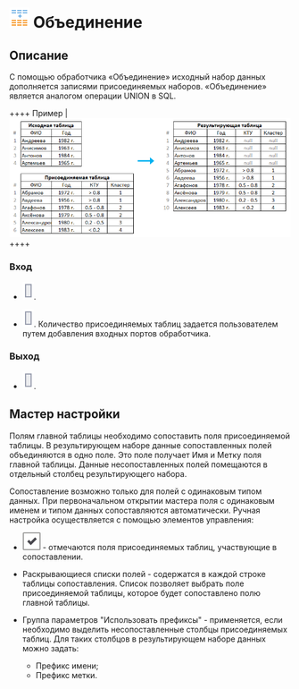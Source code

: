 # ![](../../media/app/icons/component-18/component-default-23.svg) Объединение

## Описание

С помощью обработчика «Объединение» исходный набор данных дополняется записями присоединяемых наборов. «Объединение» является аналогом операции UNION в SQL.

++++ Пример | ![](../../media/app/processors/transformation/union-primer.png) ++++

### Вход

* ![](../../media/app/icons/ports/output-table-inactive.svg).

* ![](../../media/app/icons/ports/output-table-inactive.svg). Количество присоединяемых таблиц задается пользователем путем добавления входных портов обработчика.

### Выход

* ![](../../media/app/icons/ports/output-table-inactive.svg).

## Мастер настройки

Полям главной таблицы необходимо сопоставить поля присоединяемой таблицы. В результирующем наборе данные сопоставленных полей объединяются в одно поле. Это поле получает Имя и Метку поля главной таблицы. Данные несопоставленных полей помещаются в отдельный столбец результирующего набора.

Сопоставление возможно только для полей с одинаковым типом данных. При первоначальном открытии мастера поля с одинаковым именем и типом данных сопоставляются автоматически. Ручная настройка осуществляется с помощью элементов управления:

* ![](../../media/app/icons/toolbar-18/checked.svg) - отмечаются поля присоединяемых таблиц, участвующие в сопоставлении.

* Раскрывающиеся списки полей - содержатся в каждой строке таблицы сопоставления. Список позволяет выбрать поле присоединяемой таблицы, которое будет сопоставлено полю главной таблицы.

* Группа параметров "Использовать префиксы" - применяется, если необходимо выделить несопоставленные столбцы присоединяемых таблиц. Для таких столбцов в результирующем наборе данных можно задать:
  * Префикс имени;
  * Префикс метки.
